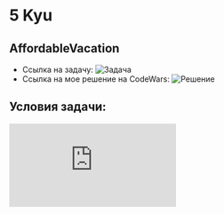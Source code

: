 5 Kyu
======
AffordableVacation
-------------------
* Ссылка на задачу: ![Задача](https://www.codewars.com/kata/66871953e441f6da6e36a0cc)
* Ссылка на мое решение на CodeWars: ![Решение](https://www.codewars.com/kata/reviews/6687243989f71ba6c8bcb569/groups/668bf5dfb5ea2626636b6923)

Условия задачи:
---------------
![Фото](https://github.com/Ilysikov/CodeWars/blob/master/docs/Affordable%20Vacation%20%7C%20Codewars.pdf)